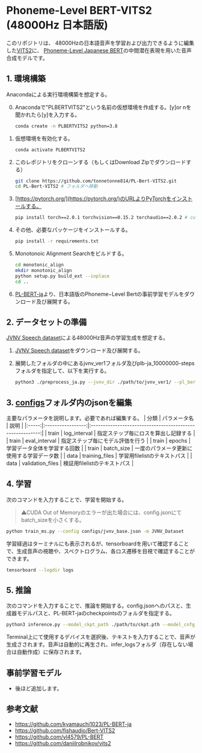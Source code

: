 # Phoneme-Level BERT-VITS2 (48000Hz 日本語版)

このリポジトリは、 48000Hzの日本語音声を学習および出力できるように編集した[VITS2](https://github.com/daniilrobnikov/vits2)に、
[Phoneme-Level Japanese BERT](https://github.com/yl4579/PL-BERT)の中間潜在表現を用いた音声合成モデルです。

## 1. 環境構築

Anacondaによる実行環境構築を想定する。

0. Anacondaで"PLBERTVITS2"という名前の仮想環境を作成する。[y]or nを聞かれたら[y]を入力する。
    ```sh
    conda create -n PLBERTVITS2 python=3.8    
    ```
0. 仮想環境を有効化する。
    ```sh
    conda activate PLBERTVITS2
    ```
0. このレポジトリをクローンする（もしくはDownload Zipでダウンロードする）

    ```sh
    git clone https://github.com/tonnetonne814/PL-Bert-VITS2.git
    cd PL-Bert-VITS2 # フォルダへ移動
    ```

0. [https://pytorch.org/](https://pytorch.org/)のURLよりPyTorchをインストールする。
    
    ```sh
    pip install torch==2.0.1 torchvision==0.15.2 torchaudio==2.0.2 # cuda11.7 linuxの例
    ```

0. その他、必要なパッケージをインストールする。
    ```sh
    pip install -r requirements.txt 
    ```
0. Monotonoic Alignment Searchをビルドする。
    ```sh
    cd monotonic_align
    mkdir monotonic_align
    python setup.py build_ext --inplace
    cd ..
    ```
1. [PL-BERT-ja](https://github.com/kyamauchi1023/PL-BERT-ja?tab=readme-ov-file)より、日本語版のPhoneme−Level Bertの事前学習モデルをダウンロード及び展開する。

## 2. データセットの準備

[JVNV Speech dataset](https://sites.google.com/site/shinnosuketakamichi/research-topics/jvnv_corpus?authuser=0)による48000Hz音声の学習生成を想定する。

1. [JVNV Speech dataset](https://sites.google.com/site/shinnosuketakamichi/research-topics/jvnv_corpus?authuser=0)をダウンロード及び展開する。

1. 展開したフォルダの中にあるjvnv_ver1フォルダ及びplb-ja_10000000-stepsフォルダを指定して、以下を実行する。
    ```sh
    python3 ./preprocess_ja.py --jvnv_dir ./path/to/jvnv_ver1/ --pl_bert_dir ./path/to/plb-ja_10000000-steps
    ```

    
## 3. [configs](configs)フォルダ内のjsonを編集
主要なパラメータを説明します。必要であれば編集する。
| 分類  | パラメータ名      | 説明                                                      |
|:-----:|:-----------------:|:---------------------------------------------------------:|
| train | log_interval      | 指定ステップ毎にロスを算出し記録する                      |
| train | eval_interval     | 指定ステップ毎にモデル評価を行う                          |
| train | epochs            | 学習データ全体を学習する回数                          |
| train | batch_size        | 一度のパラメータ更新に使用する学習データ数                |
| data  | training_files    | 学習用filelistのテキストパス                              |
| data  | validation_files  | 検証用filelistのテキストパス                              |


## 4. 学習
次のコマンドを入力することで、学習を開始する。
> ⚠CUDA Out of Memoryのエラーが出た場合には、config.jsonにてbatch_sizeを小さくする。

```sh
python train_ms.py --config configs/jvnv_base.json -m JVNV_Dataset
```


学習経過はターミナルにも表示されるが、tensorboardを用いて確認することで、生成音声の視聴や、スペクトログラム、各ロス遷移を目視で確認することができます。
```sh
tensorboard --logdir logs
```

## 5. 推論
次のコマンドを入力することで、推論を開始する。config.jsonへのパスと、生成器モデルパスと、PL-BERT-jaのcheckpointsのフォルダを指定する。
```sh
python3 inference.py --model_ckpt_path ./path/to/ckpt.pth --model_cnfg_path ./path/to/config.json --pl_bert_dir /path/to/plb-ja_10000000-steps
```
Terminal上にて使用するデバイスを選択後、テキストを入力することで、音声が生成さされます。音声は自動的に再生され、infer_logsフォルダ（存在しない場合は自動作成）に保存されます。

## 事前学習モデル
- 後ほど追加します。


## 参考文献
- https://github.com/kyamauchi1023/PL-BERT-ja
- https://github.com/fishaudio/Bert-VITS2
- https://github.com/yl4579/PL-BERT
- https://github.com/daniilrobnikov/vits2
